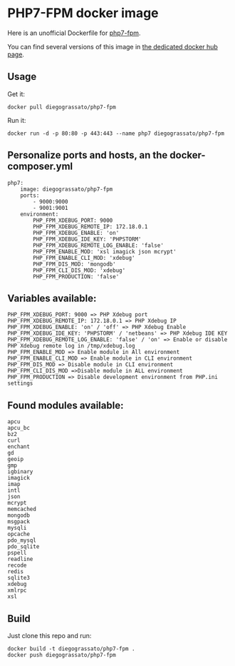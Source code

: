 # PHP7-FPM docker image

Here is an unofficial Dockerfile for [php7-fpm][php7-fpm].

You can find several versions of this image in [the dedicated docker hub page][dockerhubpage].   

## Usage

Get it:

    docker pull diegograssato/php7-fpm

Run it:

    docker run -d -p 80:80 -p 443:443 --name php7 diegograssato/php7-fpm 

## Personalize ports and hosts, an the docker-composer.yml

    php7:
        image: diegograssato/php7-fpm
        ports:
            - 9000:9000
            - 9001:9001
        environment:
            PHP_FPM_XDEBUG_PORT: 9000
            PHP_FPM_XDEBUG_REMOTE_IP: 172.18.0.1
            PHP_FPM_XDEBUG_ENABLE: 'on'
            PHP_FPM_XDEBUG_IDE_KEY: 'PHPSTORM'
            PHP_FPM_XDEBUG_REMOTE_LOG_ENABLE: 'false'
            PHP_FPM_ENABLE_MOD: 'xsl imagick json mcrypt'
            PHP_FPM_ENABLE_CLI_MOD: 'xdebug'
            PHP_FPM_DIS_MOD: 'mongodb'
            PHP_FPM_CLI_DIS_MOD: 'xdebug'
            PHP_FPM_PRODUCTION: 'false'
                        
## Variables available:
            
    PHP_FPM_XDEBUG_PORT: 9000 => PHP Xdebug port 
    PHP_FPM_XDEBUG_REMOTE_IP: 172.18.0.1 => PHP Xdebug IP
    PHP_FPM_XDEBUG_ENABLE: 'on' / 'off' => PHP Xdebug Enable
    PHP_FPM_XDEBUG_IDE_KEY: 'PHPSTORM' / 'netbeans' => PHP Xdebug IDE KEY
    PHP_FPM_XDEBUG_REMOTE_LOG_ENABLE: 'false' / 'on' => Enable or disable PHP Xdebug remote log in /tmp/xdebug.log
    PHP_FPM_ENABLE_MOD => Enable module in All environment
    PHP_FPM_ENABLE_CLI_MOD => Enable module in CLI environment
    PHP_FPM_DIS_MOD => Disable module in CLI environment
    PHP_FPM_CLI_DIS_MOD =>Disable module in ALL environment
    PHP_FPM_PRODUCTION => Disable development environment from PHP.ini settings

## Found modules available:

 
    apcu
    apcu_bc
    bz2
    curl
    enchant
    gd
    geoip
    gmp
    igbinary
    imagick
    imap
    intl
    json
    mcrypt
    memcached
    mongodb
    msgpack
    mysqli
    opcache
    pdo_mysql
    pdo_sqlite
    pspell
    readline
    recode
    redis
    sqlite3
    xdebug
    xmlrpc
    xsl
    

## Build

Just clone this repo and run:

    docker build -t diegograssato/php7-fpm .
    docker push diegograssato/php7-fpm

 
  [dockerhubpage]: https://hub.docker.com/r/diegograssato/php7-fpm/ "PHP7-FPM docker hub page"
  [php7-fpm]:git@github.com:diegograssato/my_containers.git/php7-fpm "PHP7-FPM source code"